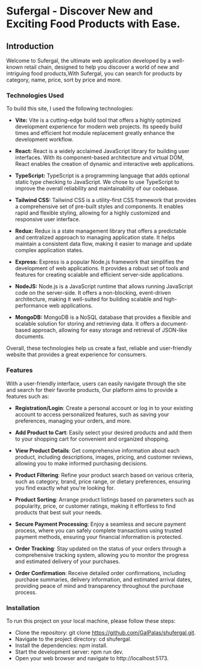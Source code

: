 # Sufergal - Discover New and Exciting Food Products with Ease.

## Introduction
Welcome to Sufergal, the ultimate web application developed by a well-known retail chain, designed to help you discover a world of new and intriguing food products,With Sufergal, you can search for products by category, name, price, sort by price and more.

### Technologies Used
To build this site, I used the following technologies:

- **Vite:** Vite is a cutting-edge build tool that offers a highly optimized development experience for modern web projects. Its speedy build times and efficient hot module replacement greatly enhance the development workflow.

- **React:** React is a widely acclaimed JavaScript library for building user interfaces. With its component-based architecture and virtual DOM, React enables the creation of dynamic and interactive web applications.

- **TypeScript:** TypeScript is a programming language that adds optional static type checking to JavaScript. We chose to use TypeScript to improve the overall reliability and maintainability of our codebase.

- **Tailwind CSS:** Tailwind CSS is a utility-first CSS framework that provides a comprehensive set of pre-built styles and components. It enables rapid and flexible styling, allowing for a highly customized and responsive user interface.

- **Redux:** Redux is a state management library that offers a predictable and centralized approach to managing application state. It helps maintain a consistent data flow, making it easier to manage and update complex application states.

- **Express:** Express is a popular Node.js framework that simplifies the development of web applications. It provides a robust set of tools and features for creating scalable and efficient server-side applications.

- **NodeJS:** Node.js is a JavaScript runtime that allows running JavaScript code on the server-side. It offers a non-blocking, event-driven architecture, making it well-suited for building scalable and high-performance web applications.

- **MongoDB:** MongoDB is a NoSQL database that provides a flexible and scalable solution for storing and retrieving data. It offers a document-based approach, allowing for easy storage and retrieval of JSON-like documents.

Overall, these technologies help us create a fast, reliable and user-friendly website that provides a great experience for consumers.

### Features
With a user-friendly interface, users can easily navigate through the site and search for their favorite products, Our platform aims to provide a features such as:

- **Registration/Login**: Create a personal account or log in to your existing account to access personalized features, such as saving your preferences, managing your orders, and more.

- **Add Product to Cart**: Easily select your desired products and add them to your shopping cart for convenient and organized shopping.

- **View Product Details**: Get comprehensive information about each product, including descriptions, images, pricing, and customer reviews, allowing you to make informed purchasing decisions.

- **Product Filtering**: Refine your product search based on various criteria, such as category, brand, price range, or dietary preferences, ensuring you find exactly what you're looking for.

- **Product Sorting**: Arrange product listings based on parameters such as popularity, price, or customer ratings, making it effortless to find products that best suit your needs.

- **Secure Payment Processing**: Enjoy a seamless and secure payment process, where you can safely complete transactions using trusted payment methods, ensuring your financial information is protected.

- **Order Tracking**: Stay updated on the status of your orders through a comprehensive tracking system, allowing you to monitor the progress and estimated delivery of your purchases.

- **Order Confirmation**: Receive detailed order confirmations, including purchase summaries, delivery information, and estimated arrival dates, providing peace of mind and transparency throughout the purchase process.

### Installation
To run this project on your local machine, please follow these steps:

- Clone the repository: git clone https://github.com/GalPalas/shufergal.git.
- Navigate to the project directory: cd shufergal.
- Install the dependencies: npm install.
- Start the development server: npm run dev.
- Open your web browser and navigate to http://localhost:5173.
